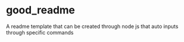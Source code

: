 # good_readme
A readme template that can be created through node js that auto inputs through specific commands
